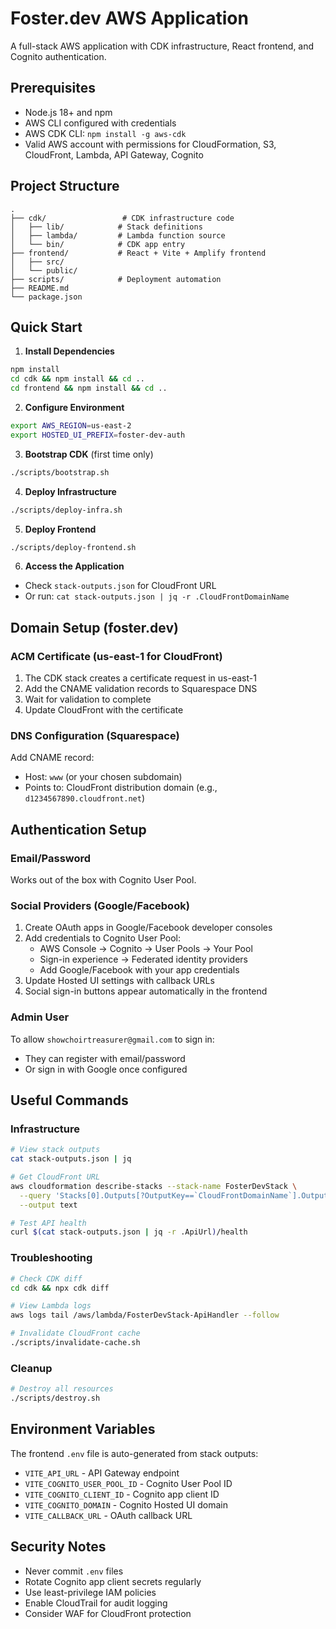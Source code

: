 # Foster.dev AWS Application

A full-stack AWS application with CDK infrastructure, React frontend, and Cognito authentication.

## Prerequisites

- Node.js 18+ and npm
- AWS CLI configured with credentials
- AWS CDK CLI: `npm install -g aws-cdk`
- Valid AWS account with permissions for CloudFormation, S3, CloudFront, Lambda, API Gateway, Cognito

## Project Structure

```
.
├── cdk/                 # CDK infrastructure code
│   ├── lib/            # Stack definitions
│   ├── lambda/         # Lambda function source
│   └── bin/            # CDK app entry
├── frontend/           # React + Vite + Amplify frontend
│   ├── src/
│   └── public/
├── scripts/            # Deployment automation
├── README.md
└── package.json
```

## Quick Start

1. **Install Dependencies**
```bash
npm install
cd cdk && npm install && cd ..
cd frontend && npm install && cd ..
```

2. **Configure Environment**
```bash
export AWS_REGION=us-east-2
export HOSTED_UI_PREFIX=foster-dev-auth
```

3. **Bootstrap CDK** (first time only)
```bash
./scripts/bootstrap.sh
```

4. **Deploy Infrastructure**
```bash
./scripts/deploy-infra.sh
```

5. **Deploy Frontend**
```bash
./scripts/deploy-frontend.sh
```

6. **Access the Application**
- Check `stack-outputs.json` for CloudFront URL
- Or run: `cat stack-outputs.json | jq -r .CloudFrontDomainName`

## Domain Setup (foster.dev)

### ACM Certificate (us-east-1 for CloudFront)
1. The CDK stack creates a certificate request in us-east-1
2. Add the CNAME validation records to Squarespace DNS
3. Wait for validation to complete
4. Update CloudFront with the certificate

### DNS Configuration (Squarespace)
Add CNAME record:
- Host: `www` (or your chosen subdomain)
- Points to: CloudFront distribution domain (e.g., `d1234567890.cloudfront.net`)

## Authentication Setup

### Email/Password
Works out of the box with Cognito User Pool.

### Social Providers (Google/Facebook)
1. Create OAuth apps in Google/Facebook developer consoles
2. Add credentials to Cognito User Pool:
   - AWS Console → Cognito → User Pools → Your Pool
   - Sign-in experience → Federated identity providers
   - Add Google/Facebook with your app credentials
3. Update Hosted UI settings with callback URLs
4. Social sign-in buttons appear automatically in the frontend

### Admin User
To allow `showchoirtreasurer@gmail.com` to sign in:
- They can register with email/password
- Or sign in with Google once configured

## Useful Commands

### Infrastructure
```bash
# View stack outputs
cat stack-outputs.json | jq

# Get CloudFront URL
aws cloudformation describe-stacks --stack-name FosterDevStack \
  --query 'Stacks[0].Outputs[?OutputKey==`CloudFrontDomainName`].OutputValue' \
  --output text

# Test API health
curl $(cat stack-outputs.json | jq -r .ApiUrl)/health
```

### Troubleshooting
```bash
# Check CDK diff
cd cdk && npx cdk diff

# View Lambda logs
aws logs tail /aws/lambda/FosterDevStack-ApiHandler --follow

# Invalidate CloudFront cache
./scripts/invalidate-cache.sh
```

### Cleanup
```bash
# Destroy all resources
./scripts/destroy.sh
```

## Environment Variables

The frontend `.env` file is auto-generated from stack outputs:
- `VITE_API_URL` - API Gateway endpoint
- `VITE_COGNITO_USER_POOL_ID` - Cognito User Pool ID
- `VITE_COGNITO_CLIENT_ID` - Cognito app client ID
- `VITE_COGNITO_DOMAIN` - Cognito Hosted UI domain
- `VITE_CALLBACK_URL` - OAuth callback URL

## Security Notes

- Never commit `.env` files
- Rotate Cognito app client secrets regularly
- Use least-privilege IAM policies
- Enable CloudTrail for audit logging
- Consider WAF for CloudFront protection
